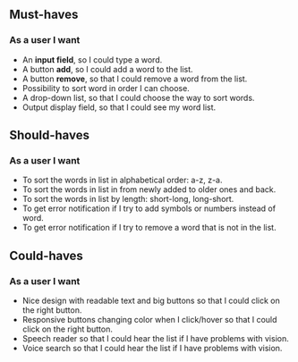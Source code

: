 ## Must-haves

### As a user I want

- An **input field**, so I could type a word.
- A button **add**, so I could add a word to the list.
- A button **remove**, so that I could remove a word from the list.
- Possibility to sort word in order I can choose.
- A drop-down list, so that I could choose the way to sort words.
- Output display field, so that I could see my word list.

## Should-haves

### As a user I want

- To sort the words in list in alphabetical order: a-z, z-a.
- To sort the words in list in from newly added to older ones and back.
- To sort the words in list by length: short-long, long-short.
- To get error notification if I try to add symbols or numbers instead of word.
- To get error notification if I try to remove a word that is not in the list.

## Could-haves

### As a user I want

- Nice design with readable text and big buttons so that I could click on the right button.
- Responsive buttons changing color when I click/hover so that I could click on the right button.
- Speech reader so that I could hear the list if I have problems with vision.
- Voice search so that I could hear the list if I have problems with vision.
